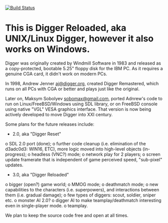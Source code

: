 [![Build Status](https://travis-ci.org/sobomax/digger.svg?branch=master)](https://travis-ci.org/sobomax/digger)

# This is Digger Reloaded, aka UNIX/Linux Digger, however it also works on Windows.

Digger was originally created by Windmill Software in 1983 and released as a
copy-protected, bootable 5.25" floppy disk for the IBM PC. As it requires a
genuine CGA card, it didn't work on modern PCs.

In 1998, Andrew Jenner <aj@digger.org>, created Digger Remastered, which runs
on all PCs with CGA or better and plays just like the original. 

Later on, Maksym Sobolyev <sobomax@gmail.com>, ported Adnrew's code to run
on Linux/FreeBSD/Windows using SDL library, or on FreeBSD console using
native "VGL" VESA graphics interface. That version is now being actively
developed to move Digger into XXI century.

Some plans for the future releases include:

- 2.0, aka "Digger Reset"

 o SDL 2.0 port (done);
 o further code cleanup (i.e. elimination of the d3adc0d3: WIN16, ETC), more
   logic moved into high-level objects (in-progress);
 o headless (VNC?) mode;
 o network play for 2 players;
 o screen update framerate that is independent of game perceived speed,
   "sub-pixel" updates.

- 3.0, aka "Digger Reloaded"

 o bigger (open?) game world;
 o MMOG mode;
 o deathmatch mode;
 o new capabilities to the characters (i.e. superpowers), and interactions between
   them (i.e. gradual damage);
 o few types of diggers: scout, soldier, sniper etc.
 o monster AI 2.0?
 o digger AI to make teamplay/deathmatch interesting even in single-player mode.
 o teamplay.

We plan to keep the source code free and open at all times.
